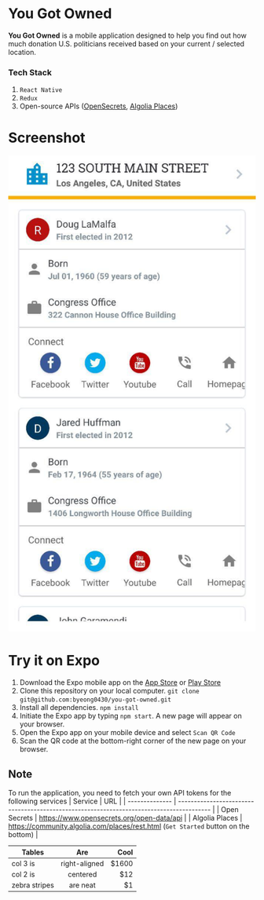 # You Got Owned
**You Got Owned** is a mobile application designed to help you find out how much donation U.S. politicians received based on your current / selected location.

### Tech Stack
1. `React Native`
2. `Redux`
3. Open-source APIs ([OpenSecrets](https://www.opensecrets.org/), [Algolia Places](https://community.algolia.com/places/))

# Screenshot
![Screenshot](./assets/main_page.jpg)

# Try it on Expo
1. Download the Expo mobile app on the [App Store](https://itunes.apple.com/us/app/expo-client/id982107779) or [Play Store](https://play.google.com/store/apps/details?id=host.exp.exponent)
2. Clone this repository on your local computer. `git clone git@github.com:byeong0430/you-got-owned.git`
3. Install all dependencies. `npm install`
4. Initiate the Expo app by typing `npm start`. A new page will appear on your browser.
5. Open the Expo app on your mobile device and select `Scan QR Code`
6. Scan the QR code at the bottom-right corner of the new page on your browser.

## Note
To run the application, you need to fetch your own API tokens for the following services
| Service        | URL                                                                                      |
| -------------- | ---------------------------------------------------------------------------------------- |
| Open Secrets   | https://www.opensecrets.org/open-data/api                                                |
| Algolia Places | https://community.algolia.com/places/rest.html (`Get Started` button on the bottom)      |

| Tables        | Are           | Cool  |
| ------------- |:-------------:| -----:|
| col 3 is      | right-aligned | $1600 |
| col 2 is      | centered      |   $12 |
| zebra stripes | are neat      |    $1 |
